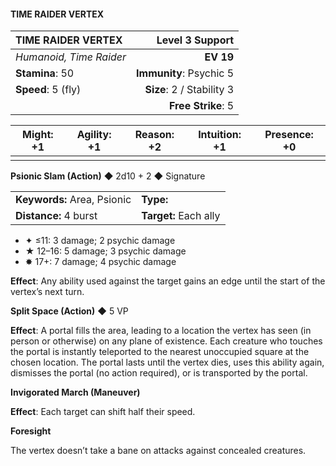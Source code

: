 #### TIME RAIDER VERTEX

| TIME RAIDER VERTEX      |       **Level 3 Support** |
| :---------------------- | ------------------------: |
| *Humanoid, Time Raider* |                 **EV 19** |
| **Stamina**: 50         |   **Immunity**: Psychic 5 |
| **Speed**: 5 (fly)      | **Size**: 2 / Stability 3 |
|                         |        **Free Strike**: 5 |

| **Might**: +1 | **Agility**: +1 | **Reason**: +2 | **Intuition**: +1 | **Presence**: +0 |
| ------------- | --------------- | -------------- | ----------------- | ---------------- |
|               |                 |                |                   |                  |

**Psionic Slam (Action)** ◆ 2d10 + 2 ◆ Signature

|                             |                       |
| :-------------------------- | :-------------------- |
| **Keywords:** Area, Psionic | **Type:**             |
| **Distance:** 4 burst       | **Target:** Each ally |

- ✦ ≤11: 3 damage; 2 psychic damage
- ★ 12–16: 5 damage; 3 psychic damage
- ✸ 17+: 7 damage; 4 psychic damage

**Effect**: Any ability used against the target gains an edge until the start of the vertex’s next turn.

**Split Space (Action)** ◆ 5 VP

**Effect**: A portal fills the area, leading to a location the vertex has seen (in person or otherwise) on any plane of existence. Each creature who touches the portal is instantly teleported to the nearest unoccupied square at the chosen location. The portal lasts until the vertex dies, uses this ability again, dismisses the portal (no action required), or is transported by the portal.

**Invigorated March (Maneuver)**

**Effect**: Each target can shift half their speed.

**Foresight**

The vertex doesn’t take a bane on attacks against concealed creatures.
